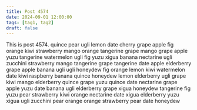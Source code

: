 ```yaml
---
title: Post 4574
date: 2024-09-01 12:00:00
tags: [tag1, tag2]
draft: false
---
```

This is post 4574.
quince
pear
ugli
lemon
date
cherry
grape
apple
fig
orange
kiwi
strawberry
mango
orange
tangerine
grape
mango
grape
apple
yuzu
tangerine
watermelon
ugli
fig
yuzu
xigua
banana
nectarine
ugli
zucchini
strawberry
mango
tangerine
grape
tangerine
date
apple
elderberry
grape
apple
banana
ugli
ugli
honeydew
fig
orange
lemon
kiwi
watermelon
date
kiwi
raspberry
banana
quince
honeydew
lemon
elderberry
ugli
grape
kiwi
mango
elderberry
quince
grape
yuzu
quince
date
nectarine
grape
apple
yuzu
date
banana
ugli
elderberry
grape
xigua
honeydew
tangerine
fig
yuzu
pear
strawberry
kiwi
orange
nectarine
date
xigua
elderberry
yuzu
xigua
ugli
zucchini
pear
orange
orange
strawberry
pear
date
honeydew
